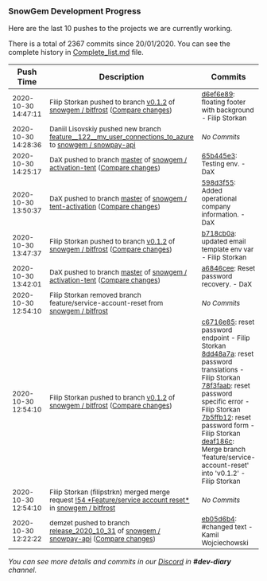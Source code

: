 
### SnowGem Development Progress

Here are the last 10 pushes to the projects we are currently working.

There is a total of 2367 commits since 20/01/2020. You can see the complete history in
 [Complete_list.md](Complete_list.md) file.

| Push Time | Description | Commits |
| --- | --- | --- |
| <sub>2020-10-30 14:47:11</sub> | <sub>Filip Storkan pushed to branch [v0\.1\.2](https://gitlab.com/snowgem/bitfrost/commits/v0.1.2) of [snowgem / bitfrost](https://gitlab.com/snowgem/bitfrost) ([Compare changes](https://gitlab.com/snowgem/bitfrost/compare/b718cb0a64cf59351e7143a851fdcce80b9c61cd...d6ef6e89ea91be5edc896e3ba795f90d2854070a))</sub> | <sub>[d6ef6e89](https://gitlab.com/snowgem/bitfrost/-/commit/d6ef6e89ea91be5edc896e3ba795f90d2854070a): floating footer with background - Filip Storkan</sub> |
| <sub>2020-10-30 14:28:36</sub> | <sub>Daniil Lisovskiy pushed new branch [feature\_\_122\_\_mv\_user\_connections\_to\_azure](https://gitlab.com/snowgem/snowpay-api/commits/feature__122__mv_user_connections_to_azure) to [snowgem / snowpay\-api](https://gitlab.com/snowgem/snowpay-api)</sub> | <sub>_No Commits_</sub> |
| <sub>2020-10-30 14:25:17</sub> | <sub>DaX pushed to branch [master](https://gitlab.com/snowgem/activation-tent/commits/master) of [snowgem / activation\-tent](https://gitlab.com/snowgem/activation-tent) ([Compare changes](https://gitlab.com/snowgem/activation-tent/compare/a6846ceea971fe01f1ab7bfa72d48fd84a0f3e76...65b445e3fa8be1e652e3659267934c2dc359df27))</sub> | <sub>[65b445e3](https://gitlab.com/snowgem/activation-tent/-/commit/65b445e3fa8be1e652e3659267934c2dc359df27): Testing env. - DaX</sub> |
| <sub>2020-10-30 13:50:37</sub> | <sub>DaX pushed to branch [master](https://gitlab.com/snowgem/snowpay-activation/commits/master) of [snowgem / tent\-activation](https://gitlab.com/snowgem/snowpay-activation) ([Compare changes](https://gitlab.com/snowgem/snowpay-activation/compare/036e1cbf02153f26dee50af489571ff4a863da0b...598d3f55bd0c95101a78583d88ad024539c11dd3))</sub> | <sub>[598d3f55](https://gitlab.com/snowgem/snowpay-activation/-/commit/598d3f55bd0c95101a78583d88ad024539c11dd3): Added operational company information. - DaX</sub> |
| <sub>2020-10-30 13:47:37</sub> | <sub>Filip Storkan pushed to branch [v0\.1\.2](https://gitlab.com/snowgem/bitfrost/commits/v0.1.2) of [snowgem / bitfrost](https://gitlab.com/snowgem/bitfrost) ([Compare changes](https://gitlab.com/snowgem/bitfrost/compare/deaf186c4e1adc789abe93588c9199e47695a614...b718cb0a64cf59351e7143a851fdcce80b9c61cd))</sub> | <sub>[b718cb0a](https://gitlab.com/snowgem/bitfrost/-/commit/b718cb0a64cf59351e7143a851fdcce80b9c61cd): updated email template env var - Filip Storkan</sub> |
| <sub>2020-10-30 13:42:01</sub> | <sub>DaX pushed to branch [master](https://gitlab.com/snowgem/activation-tent/commits/master) of [snowgem / activation\-tent](https://gitlab.com/snowgem/activation-tent) ([Compare changes](https://gitlab.com/snowgem/activation-tent/compare/9542e5ef6a9994eb30457acdeb5bf11598c7549c...a6846ceea971fe01f1ab7bfa72d48fd84a0f3e76))</sub> | <sub>[a6846cee](https://gitlab.com/snowgem/activation-tent/-/commit/a6846ceea971fe01f1ab7bfa72d48fd84a0f3e76): Reset password recovery. - DaX</sub> |
| <sub>2020-10-30 12:54:10</sub> | <sub>Filip Storkan removed branch feature/service-account-reset from [snowgem / bitfrost](https://gitlab.com/snowgem/bitfrost)</sub> | <sub>_No Commits_</sub> |
| <sub>2020-10-30 12:54:10</sub> | <sub>Filip Storkan pushed to branch [v0\.1\.2](https://gitlab.com/snowgem/bitfrost/commits/v0.1.2) of [snowgem / bitfrost](https://gitlab.com/snowgem/bitfrost) ([Compare changes](https://gitlab.com/snowgem/bitfrost/compare/8000fc1075e241acacd94ea590e6b9856231f373...deaf186c4e1adc789abe93588c9199e47695a614))</sub> | <sub>[c6716e85](https://gitlab.com/snowgem/bitfrost/-/commit/c6716e856243190823963fbe27ce443f6aef764b): reset password endpoint - Filip Storkan<br>[8dd48a7a](https://gitlab.com/snowgem/bitfrost/-/commit/8dd48a7acb3b0241f25b6c50a1d9edcbe58d3508): reset password translations - Filip Storkan<br>[78f3faab](https://gitlab.com/snowgem/bitfrost/-/commit/78f3faabfe12fdec86c860ede072879dd7c5640b): reset password specific error - Filip Storkan<br>[7b5ffb12](https://gitlab.com/snowgem/bitfrost/-/commit/7b5ffb1213f3c18966a5a87dcf337cf85717a4b8): reset password form - Filip Storkan<br>[deaf186c](https://gitlab.com/snowgem/bitfrost/-/commit/deaf186c4e1adc789abe93588c9199e47695a614): Merge branch 'feature/service-account-reset' into 'v0.1.2' - Filip Storkan</sub> |
| <sub>2020-10-30 12:54:10</sub> | <sub>Filip Storkan (filipstrkn) merged merge request [\!54 \*Feature/service account reset\*](https://gitlab.com/snowgem/bitfrost/-/merge_requests/54) in [snowgem / bitfrost](https://gitlab.com/snowgem/bitfrost)</sub> | <sub>_No Commits_</sub> |
| <sub>2020-10-30 12:22:22</sub> | <sub>demzet pushed to branch [release\_2020\_10\_31](https://gitlab.com/snowgem/snowpay-api/commits/release_2020_10_31) of [snowgem / snowpay\-api](https://gitlab.com/snowgem/snowpay-api) ([Compare changes](https://gitlab.com/snowgem/snowpay-api/compare/0799ac0921c0720a9cb9451da4e2e85763c919bd...eb05d6b4ef634d271f045336262af275df8dbdfb))</sub> | <sub>[eb05d6b4](https://gitlab.com/snowgem/snowpay-api/-/commit/eb05d6b4ef634d271f045336262af275df8dbdfb): #changed text - Kamil Wojciechowski</sub> |

_You can see more details and commits in our [Discord](https://discord.gg/zumGnbg) in **#dev-diary** channel._
